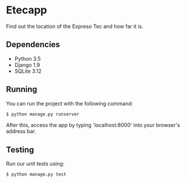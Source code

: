 # Etecapp

Find out the location of the Expreso Tec and how far it is.

## Dependencies
* Python 3.5
* Django 1.9
* SQLite 3.12

## Running
You can run the project with the following command:
```bash
$ python manage.py runserver
```
After this, access the app by typing 'localhost:8000' into your browser's address bar.

## Testing
Run our unit tests using:
```
$ python manage.py test
```
